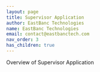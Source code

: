 ```yaml
---
layout: page
title: Supervisor Application
author: EastBanc Technologies
name: EastBanc Technologies
email: contact@eastbanctech.com
nav_order: 3
has_children: true
---
```


Overview of Supervisor Application
